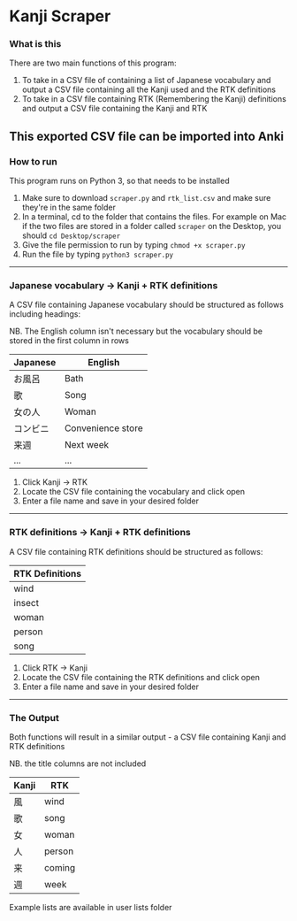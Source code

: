 # Kanji Scraper
### What is this
There are two main functions of this program:
1. To take in a CSV file of containing a list of Japanese vocabulary and output a CSV file containing all the Kanji used and the RTK definitions
2. To take in a CSV file containing RTK (Remembering the Kanji) definitions and output a CSV file containing the Kanji and RTK

This exported CSV file can be imported into Anki
---

### How to run
This program runs on Python 3, so that needs to be installed
1. Make sure to download `scraper.py` and `rtk_list.csv` and make sure they're in the same folder
2. In a terminal, cd to the folder that contains the files. For example on Mac if the two files are stored in a folder called `scraper` on the Desktop, you should `cd Desktop/scraper`
3. Give the file permission to run by typing `chmod +x scraper.py`
4. Run the file by typing `python3 scraper.py`

---

### Japanese vocabulary -> Kanji + RTK definitions
A CSV file containing Japanese vocabulary should be structured as follows including headings:

NB. The English column isn't necessary but the vocabulary should be stored in the first column in rows

Japanese | English
--- | --- 
お風呂 | Bath
歌 | Song
女の人 | Woman
コンビニ | Convenience store
来週 | Next week
... | ...


1. Click Kanji -> RTK
2. Locate the CSV file containing the vocabulary and click open
3. Enter a file name and save in your desired folder

---

### RTK definitions -> Kanji + RTK definitions
A CSV file containing RTK definitions should be structured as follows:

RTK Definitions |
---|
wind |
insect |
woman |
person |
song |

1. Click RTK -> Kanji
2. Locate the CSV file containing the RTK definitions and click open
3. Enter a file name and save in your desired folder

---

### The Output
Both functions will result in a similar output - a CSV file containing Kanji and RTK definitions

NB. the title columns are not included

Kanji | RTK
--- | ---
風 | wind
歌 | song
女 | woman
人 | person
来 | coming
週 | week

Example lists are available in user lists folder
